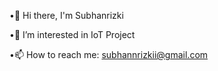  •👋 Hi there, I'm Subhanrizki
 
 •👀 I’m interested in IoT Project
 
 •📫 How to reach me: subhannrizkii@gmail.com

<!--
**subhanrizki/subhanrizki** is a ✨ _special_ ✨ repository because its `README.md` (this file) appears on your GitHub profile.

Here are some ideas to get you started:

- 🔭 I’m currently working on ...
- 🌱 I’m currently learning ...
- 👯 I’m looking to collaborate on ...
- 🤔 I’m looking for help with ...
- 💬 Ask me about ...
- 📫 How to reach me: ...
- 😄 Pronouns: ...
- ⚡ Fun fact: ...
-->
